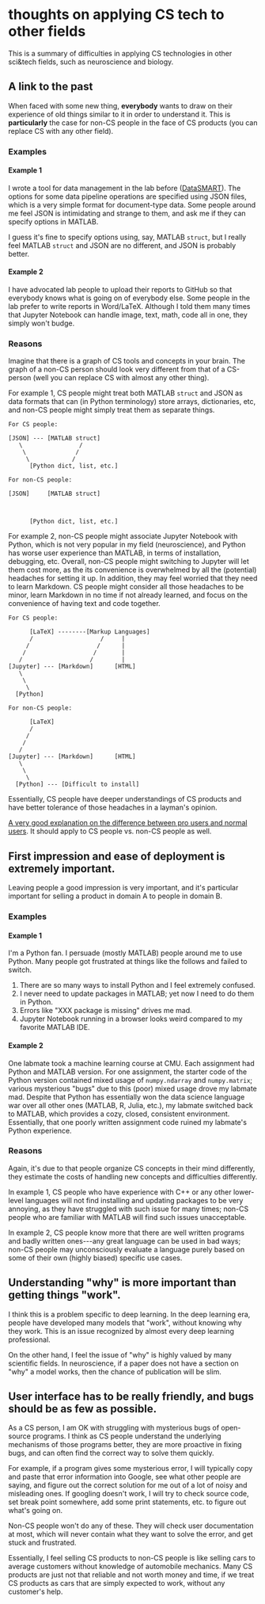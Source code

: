 # thoughts on applying CS tech to other fields

This is a summary of difficulties in applying CS technologies in other sci&tech fields, such as neuroscience and biology.

## A link to the past

When faced with some new thing, **everybody** wants to draw on their experience of old things similar to it in order to understand it. This is **particularly** the case for non-CS people in the face of CS products (you can replace CS with any other field).

### Examples

#### Example 1

I wrote a tool for data management in the lab before ([DataSMART](https://github.com/leelabcnbc/datasmart/)). The options for some data pipeline operations are specified using JSON files, which is a very simple format for document-type data. Some people around me feel JSON is intimidating and strange to them, and ask me if they can specify options in MATLAB.

I guess it's fine to specify options using, say, MATLAB `struct`, but I really feel MATLAB `struct` and JSON are no different, and JSON is probably better.

#### Example 2

I have advocated lab people to upload their reports to GitHub so that everybody knows what is going on of everybody else. Some people in the lab prefer to write reports in Word/LaTeX. Although I told them many times that Jupyter Notebook can handle image, text, math, code all in one, they simply won't budge.


### Reasons

Imagine that there is a graph of CS tools and concepts in your brain. The graph of a non-CS person should look very different from that of a CS-person (well you can replace CS with almost any other thing).

For example 1, CS people might treat both MATLAB `struct` and JSON as data formats that can (in Python terminology) store arrays, dictionaries, etc, and non-CS people might simply treat them as separate things.

````
For CS people:

[JSON] --- [MATLAB struct]
   \                /
    \              /
     \            /
      [Python dict, list, etc.] 
      
For non-CS people:

[JSON]     [MATLAB struct]
                     
                    
                   
      [Python dict, list, etc.]

````

For example 2, non-CS people might associate Jupyter Notebook with Python, which is not very popular in my field (neuroscience), and Python has worse user experience than MATLAB, in terms of installation, debugging, etc. Overall, non-CS people might switching to Jupyter will let them cost more, as the its convenience is overwhelmed by all the (potential) headaches for setting it up. In addition, they may feel worried that they need to learn Markdown. CS people might consider all those headaches to be minor, learn Markdown in no time if not already learned, and focus on the convenience of having text and code together. 

````
For CS people:

      [LaTeX] --------[Markup Languages]
      /                   /     |
     /                   /      |
    /                   /       |
   /                   /        |
[Jupyter] --- [Markdown]      [HTML] 
   \                
    \              
     \            
  [Python]   
      
For non-CS people:

      [LaTeX] 
      /                       
     /       
    /         
   /          
[Jupyter] --- [Markdown]      [HTML] 
   \                
    \              
     \            
  [Python] --- [Difficult to install]

````


Essentially, CS people have deeper understandings of CS products and have better tolerance of those headaches in a layman's opinion.

[A very good explanation on the difference between pro users and normal users](https://www.zhihu.com/question/21261475/answer/17723291). It should apply to CS people vs. non-CS people as well.



## First impression and ease of deployment is extremely important.

Leaving people a good impression is very important, and it's particular important for selling a product in domain A to people in domain B.

### Examples


#### Example 1

I'm a Python fan. I persuade (mostly MATLAB) people around me to use Python. Many people got frustrated at things like the follows and failed to switch.
	
1. There are so many ways to install Python and I feel extremely confused.
1. I never need to update packages in MATLAB; yet now I need to do them in Python.
2. Errors like "XXX package is missing" drives me mad.
3. Jupyter Notebook running in a browser looks weird compared to my favorite MATLAB IDE.

#### Example 2

One labmate took a machine learning course at CMU. Each assignment had Python and MATLAB version. For one assignment, the starter code of the Python version contained mixed usage of `numpy.ndarray` and `numpy.matrix`; various mysterious "bugs" due to this (poor) mixed usage drove my labmate mad. Despite that Python has essentially won the data science language war over all other ones (MATLAB, R, Julia, etc.), my labmate switched back to MATLAB, which provides a cozy, closed, consistent environment. Essentially, that one poorly written assignment code ruined my labmate's Python experience.


### Reasons

Again, it's due to that people organize CS concepts in their mind differently, they estimate the costs of handling new concepts and difficulties differently.

In example 1, CS people who have experience with C++ or any other lower-level languages will not find installing and updating packages to be very annoying, as they have struggled with such issue for many times; non-CS people who are familiar with MATLAB will find such issues unacceptable.

In example 2, CS people know more that there are well written programs and badly written ones---any great language can be used in bad ways; non-CS people may unconsciously evaluate a language purely based on some of their own (highly biased) specific use cases.


## Understanding "why" is more important than getting things "work".

I think this is a problem specific to deep learning. In the deep learning era, people have developed many models that "work", without knowing why they work. This is an issue recognized by almost every deep learning professional.

On the other hand, I feel the issue of "why" is highly valued by many scientific fields. In neuroscience, if a paper does not have a section on "why" a model works, then the chance of publication will be slim. 


## User interface has to be really friendly, and bugs should be as few as possible.

As a CS person, I am OK with struggling with mysterious bugs of open-source programs. I think as CS people understand the underlying mechanisms of those programs better, they are more proactive in fixing bugs, and can often find the correct way to solve them quickly.

For example, if a program gives some mysterious error, I will typically copy and paste that error information into Google, see what other people are saying, and figure out the correct solution for me out of a lot of noisy and misleading ones. If googling doesn't work, I will try to check source code, set break point somewhere, add some print statements, etc. to figure out what's going on.

Non-CS people won't do any of these. They will check user documentation at most, which will never contain what they want to solve the error, and get stuck and frustrated.

Essentially, I feel selling CS products to non-CS people is like selling cars to average customers without knowledge of automobile mechanics. Many CS products are just not that reliable and not worth money and time, if we treat CS products as cars that are simply expected to work, without any customer's help.
